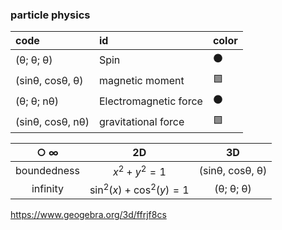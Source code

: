 ### particle physics

 | code | id | color |
 | :--- |:---|  :---|  
 | (θ; θ; θ) |  Spin | ⚫ |
 |(sinθ, cosθ, θ)| magnetic moment|🟩 |
 |(θ; θ; nθ) |  Electromagnetic force| ⚫ |
 |(sinθ, cosθ, nθ)|  gravitational force| 🟩|

|**○ ∞** |2D|3D|
| :---: |:---:|  :---:| 
|boundedness| $x^{2}+y^{2}=1$| (sinθ, cosθ, θ)| 
|infinity| $\sin^{2}\left(x\right)+\cos^{2}\left(y\right)=1$|(θ; θ; θ) |

   https://www.geogebra.org/3d/ffrjf8cs
